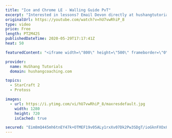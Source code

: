```yaml
---
title: "Ice and Chrome LE - Walling Guide PvT"
excerpt: "Interested in lessons? Email Devon directly at hushangtutorials@outlook.com ------------------------------------------------------------------------------------------------------- Want to support HuShang Tutorials directly? Patreon is a website where you can contribute a monthly donation that will help"
originalUrl: https://youtube.com/watch?v=hU7vwRhiP_8
type: video
price: Free
length: PT2M42S
publishedDateTime: 2020-05-29T17:17:41Z
heat: 50

featuredContent: "<iframe width=\"800\" height=\"500\" frameborder=\"0\" src=\"https://www.youtube.com/embed/hU7vwRhiP_8\" allow=\"accelerometer; autoplay; encrypted-media; gyroscope; picture-in-picture\" allowfullscreen></iframe>"

provider:
  name: HuShang Tutorials
  domain: hushangcoaching.com

topics:
  - StarCraft 2
  - Protoss

images:
  - url: https://i.ytimg.com/vi/hU7vwRhiP_8/maxresdefault.jpg
    width: 1280
    height: 720
    isCached: true

secured: "Eim8mQ445mh6tnEY47k+OTMEF19v05ALy1rxXv07Dk2Pw3SDgT/ioGknFXOx87YkJ5K8opuMi5wSjq5G6Jj4ppz9xiJd6zkBLiZFv8QbmrID9GZtr5qBQhm9y1MadntuXPzdIZmGDH4h37qUDaHddqKf7WwO/dZxrYvvGnGbt/7UaCy3if+Y4HZy2AMs3F2e2NNBI1T9YiaMddFkOfi+T+eEwr9P2hmAANQLd6vMSMznSkFXLIkuknboDIHaAnZYedn1u4TgEvRJTL9u9gXl7dK7L+PzofEAHNRHqV1ubCujUP5jXT0W3gEa5p8m+YkNzC/HODnjqj1K23Kq7VW4lIUO4cRFBqD55yR8n9jdUn2UFmo9KbyowFcEvxNCS/J2N/WgLWrEOPKPFTM8IQwtAuH9FwtZDY5YvkSbuSCYxpU=;qYs6+9N4o+EHGg55h/uG0g=="
---
```


